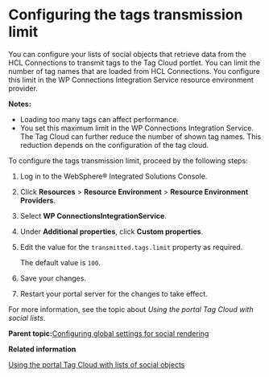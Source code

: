 # Configuring the tags transmission limit

You can configure your lists of social objects that retrieve data from the HCL Connections to transmit tags to the Tag Cloud portlet. You can limit the number of tag names that are loaded from HCL Connections. You configure this limit in the WP Connections Integration Service resource environment provider.

**Notes:**

-   Loading too many tags can affect performance.
-   You set this maximum limit in the WP Connections Integration Service. The Tag Cloud can further reduce the number of shown tag names. This reduction depends on the configuration of the tag cloud.

To configure the tags transmission limit, proceed by the following steps:

1.  Log in to the WebSphere® Integrated Solutions Console.

2.  Click **Resources** \> **Resource Environment** \> **Resource Environment Providers**.

3.  Select **WP ConnectionsIntegrationService**.

4.  Under **Additional properties**, click **Custom properties**.

5.  Edit the value for the `transmitted.tags.limit` property as required.

    The default value is `100`.

6.  Save your changes.

7.  Restart your portal server for the changes to take effect.


For more information, see the topic about *Using the portal Tag Cloud with social lists*.

**Parent topic:**[Configuring global settings for social rendering](../social/soc_rendr_cfg_global.md)

**Related information**  


[Using the portal Tag Cloud with lists of social objects](../social/soc_rendr_tag_cloud_w_socl_list.md)

